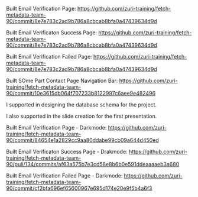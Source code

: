 Built Email Verification Page: https://github.com/zuri-training/fetch-metadata-team-90/commit/8e7e783c2ad9b786a8cbcab8bfa0a47439634d9d

Built Email Verificaton Success Page: https://github.com/zuri-training/fetch-metadata-team-90/commit/8e7e783c2ad9b786a8cbcab8bfa0a47439634d9d

Built Email Verification Failed Page: https://github.com/zuri-training/fetch-metadata-team-90/commit/8e7e783c2ad9b786a8cbcab8bfa0a47439634d9d

Built SOme Part Contact Page Navigation Bar: https://github.com/zuri-training/fetch-metadata-team-90/commit/10e3615db064f707233b8122997c6aee9e482496

I supported in designing the database schema for the project.

I also supported in the slide creation for the first presentation.

Built Email Verification Page - Darkmode: https://github.com/zuri-training/fetch-metadata-team-90/commit/84654e1a2829cc9aa80ddabe99cb09a644d450ed

Built Email Verificaton Success Page - Drakmode: https://github.com/zuri-training/fetch-metadata-team-90/pull/134/commits/af63a575b7e3cd58e8b6b0e591ddeaaaaeb3a680

Built Email Verification Failed Page - Darkmode: https://github.com/zuri-training/fetch-metadata-team-90/commit/cf2bfa696ef65600967e695d174e20e9f5b4a6f3
